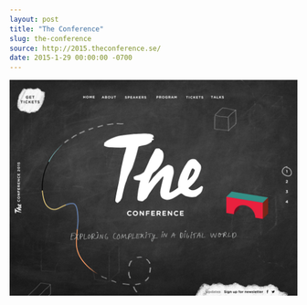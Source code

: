 ```yaml
---
layout: post 
title: "The Conference"
slug: the-conference
source: http://2015.theconference.se/
date: 2015-1-29 00:00:00 -0700
---
```


<img src="/screenshots/the-conference.jpg">
